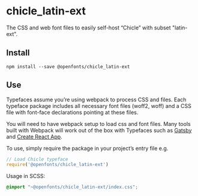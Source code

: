 
# chicle_latin-ext

The CSS and web font files to easily self-host “Chicle” with subset "latin-ext".

## Install

`npm install --save @openfonts/chicle_latin-ext`

## Use

Typefaces assume you’re using webpack to process CSS and files. Each typeface
package includes all necessary font files (woff2, woff) and a CSS file with
font-face declarations pointing at these files.

You will need to have webpack setup to load css and font files. Many tools built
with Webpack will work out of the box with Typefaces such as [Gatsby](https://github.com/gatsbyjs/gatsby)
and [Create React App](https://github.com/facebookincubator/create-react-app).

To use, simply require the package in your project’s entry file e.g.

```javascript
// Load Chicle typeface
require('@openfonts/chicle_latin-ext')
```

Usage in SCSS:
```scss
@import "~@openfonts/chicle_latin-ext/index.css";
```
